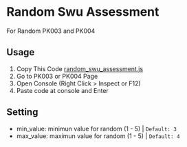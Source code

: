 # Random Swu Assessment
For Random PK003 and PK004

## Usage
1. Copy This Code [random_swu_assessment.js](random_swu_assessment.js)
2. Go to PK003 or PK004 Page
3. Open Console (Right Click > Inspect or F12)
4. Paste code at console and Enter

## Setting
- min_value: minimun value for random (1 - 5) | `Default: 3`
- max_value: maximun value for random (1 - 5) | `Default: 4`

